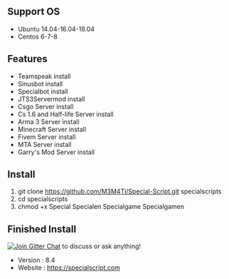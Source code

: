 ## Support OS
* Ubuntu 14.04-16.04-18.04
* Centos 6-7-8
## Features
* Teamspeak install
* Sinusbot install
* Specialbot install
* JTS3Servermod install
* Csgo Server install
* Cs 1.6 and Half-life Server install
* Arma 3 Server install
* Minecraft Server install
* Fivem Server install
* MTA Server install
* Garry's Mod Server install
## Install
1.  git clone https://github.com/M3M4Ti/Special-Script.git specialscripts
2.  cd specialscripts
3.  chmod +x Special Specialen Specialgame Specialgamen
## Finished Install
[![Join Gitter Chat](https://badges.gitter.im/Join%20Chat.svg)](https://gitter.im/SpecialScript/community?utm_source=share-link&utm_medium=link&utm_campaign=share-link) to discuss or ask anything!
- Version : 8.4
- Website : https://specialscript.com
